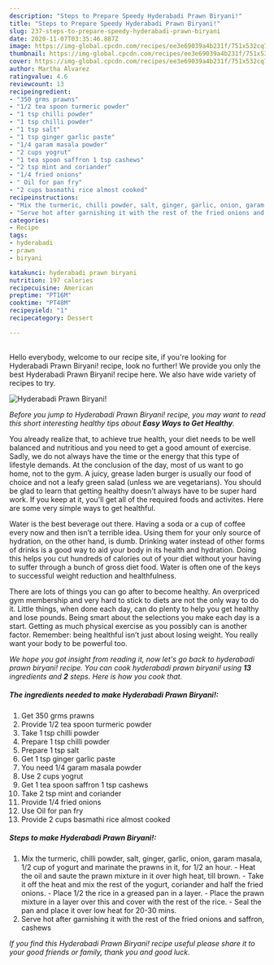 ```yaml
---
description: "Steps to Prepare Speedy Hyderabadi Prawn Biryani!"
title: "Steps to Prepare Speedy Hyderabadi Prawn Biryani!"
slug: 237-steps-to-prepare-speedy-hyderabadi-prawn-biryani
date: 2020-11-07T03:35:46.887Z
image: https://img-global.cpcdn.com/recipes/ee3e69039a4b231f/751x532cq70/hyderabadi-prawn-biryani-recipe-main-photo.jpg
thumbnail: https://img-global.cpcdn.com/recipes/ee3e69039a4b231f/751x532cq70/hyderabadi-prawn-biryani-recipe-main-photo.jpg
cover: https://img-global.cpcdn.com/recipes/ee3e69039a4b231f/751x532cq70/hyderabadi-prawn-biryani-recipe-main-photo.jpg
author: Martha Alvarez
ratingvalue: 4.6
reviewcount: 13
recipeingredient:
- "350 grms prawns"
- "1/2 tea spoon turmeric powder"
- "1 tsp chilli powder"
- "1 tsp chilli powder"
- "1 tsp salt"
- "1 tsp ginger garlic paste"
- "1/4 garam masala powder"
- "2 cups yogrut"
- "1 tea spoon saffron 1 tsp cashews"
- "2 tsp mint and coriander"
- "1/4 fried onions"
- " Oil for pan fry"
- "2 cups basmathi rice almost cooked"
recipeinstructions:
- "Mix the turmeric, chilli powder, salt, ginger, garlic, onion, garam masala, 1/2 cup of yogurt and marinate the prawns in it, for 1/2 an hour. Heat the oil and saute the prawn mixture in it over high heat, till brown. Take it off the heat and mix the rest of the yogurt, coriander and half the fried onions. Place 1/2 the rice in a greased pan in a layer. Place the prawn mixture in a layer over this and cover with the rest of the rice. Seal the pan and place it over low heat for 20-30 mins."
- "Serve hot after garnishing it with the rest of the fried onions and saffron, cashews"
categories:
- Recipe
tags:
- hyderabadi
- prawn
- biryani

katakunci: hyderabadi prawn biryani 
nutrition: 197 calories
recipecuisine: American
preptime: "PT16M"
cooktime: "PT48M"
recipeyield: "1"
recipecategory: Dessert

---
```

<br>
Hello everybody, welcome to our recipe site, if you're looking for Hyderabadi Prawn Biryani! recipe, look no further! We provide you only the best Hyderabadi Prawn Biryani! recipe here. We also have wide variety of recipes to try.
<br>


![Hyderabadi Prawn Biryani!](https://img-global.cpcdn.com/recipes/ee3e69039a4b231f/751x532cq70/hyderabadi-prawn-biryani-recipe-main-photo.jpg)

<i>Before you jump to Hyderabadi Prawn Biryani! recipe, you may want to read this short interesting healthy tips about <strong>Easy Ways to Get Healthy</strong>.</i>

You already realize that, to achieve true health, your diet needs to be well balanced and nutritious and you need to get a good amount of exercise. Sadly, we do not always have the time or the energy that this type of lifestyle demands. At the conclusion of the day, most of us want to go home, not to the gym. A juicy, grease laden burger is usually our food of choice and not a leafy green salad (unless we are vegetarians). You should be glad to learn that getting healthy doesn't always have to be super hard work. If you keep at it, you'll get all of the required foods and activites. Here are some very simple ways to get healthful.

Water is the best beverage out there. Having a soda or a cup of coffee every now and then isn’t a terrible idea. Using them for your only source of hydration, on the other hand, is dumb. Drinking water instead of other forms of drinks is a good way to aid your body in its health and hydration. Doing this helps you cut hundreds of calories out of your diet without your having to suffer through a bunch of gross diet food. Water is often one of the keys to successful weight reduction and healthfulness.

There are lots of things you can go after to become healthy. An overpriced gym membership and very hard to stick to diets are not the only way to do it. Little things, when done each day, can do plenty to help you get healthy and lose pounds. Being smart about the selections you make each day is a start. Getting as much physical exercise as you possibly can is another factor. Remember: being healthful isn’t just about losing weight. You really want your body to be powerful too. 


<i>We hope you got insight from reading it, now let's go back to hyderabadi prawn biryani! recipe. You can cook hyderabadi prawn biryani! using <strong>13</strong> ingredients and <strong>2</strong> steps. Here is how you cook that.
</i>

##### The ingredients needed to make Hyderabadi Prawn Biryani!:

1. Get 350 grms prawns
1. Provide 1/2 tea spoon turmeric powder
1. Take 1 tsp chilli powder
1. Prepare 1 tsp chilli powder
1. Prepare 1 tsp salt
1. Get 1 tsp ginger garlic paste
1. You need 1/4 garam masala powder
1. Use 2 cups yogrut
1. Get 1 tea spoon saffron 1 tsp cashews
1. Take 2 tsp mint and coriander
1. Provide 1/4 fried onions
1. Use  Oil for pan fry
1. Provide 2 cups basmathi rice almost cooked


##### Steps to make Hyderabadi Prawn Biryani!:

1. Mix the turmeric, chilli powder, salt, ginger, garlic, onion, garam masala, 1/2 cup of yogurt and marinate the prawns in it, for 1/2 an hour. - Heat the oil and saute the prawn mixture in it over high heat, till brown. - Take it off the heat and mix the rest of the yogurt, coriander and half the fried onions. - Place 1/2 the rice in a greased pan in a layer. - Place the prawn mixture in a layer over this and cover with the rest of the rice. - Seal the pan and place it over low heat for 20-30 mins.
1. Serve hot after garnishing it with the rest of the fried onions and saffron, cashews


<i>If you find this Hyderabadi Prawn Biryani! recipe useful please share it to your good friends or family, thank you and good luck.</i>
